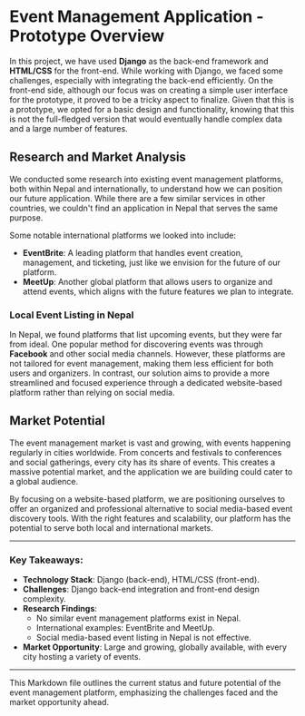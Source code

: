 # Event Management Application - Prototype Overview

In this project, we have used **Django** as the back-end framework and **HTML/CSS** for the front-end. While working with Django, we faced some challenges, especially with integrating the back-end efficiently. On the front-end side, although our focus was on creating a simple user interface for the prototype, it proved to be a tricky aspect to finalize. Given that this is a prototype, we opted for a basic design and functionality, knowing that this is not the full-fledged version that would eventually handle complex data and a large number of features.

## Research and Market Analysis

We conducted some research into existing event management platforms, both within Nepal and internationally, to understand how we can position our future application. While there are a few similar services in other countries, we couldn't find an application in Nepal that serves the same purpose.

Some notable international platforms we looked into include:

- **EventBrite**: A leading platform that handles event creation, management, and ticketing, just like we envision for the future of our platform.
- **MeetUp**: Another global platform that allows users to organize and attend events, which aligns with the future features we plan to integrate.

### Local Event Listing in Nepal

In Nepal, we found platforms that list upcoming events, but they were far from ideal. One popular method for discovering events was through **Facebook** and other social media channels. However, these platforms are not tailored for event management, making them less efficient for both users and organizers. In contrast, our solution aims to provide a more streamlined and focused experience through a dedicated website-based platform rather than relying on social media.

## Market Potential

The event management market is vast and growing, with events happening regularly in cities worldwide. From concerts and festivals to conferences and social gatherings, every city has its share of events. This creates a massive potential market, and the application we are building could cater to a global audience. 

By focusing on a website-based platform, we are positioning ourselves to offer an organized and professional alternative to social media-based event discovery tools. With the right features and scalability, our platform has the potential to serve both local and international markets.

---

### Key Takeaways:
- **Technology Stack**: Django (back-end), HTML/CSS (front-end).
- **Challenges**: Django back-end integration and front-end design complexity.
- **Research Findings**:
  - No similar event management platforms exist in Nepal.
  - International examples: EventBrite and MeetUp.
  - Social media-based event listing in Nepal is not effective.
- **Market Opportunity**: Large and growing, globally available, with every city hosting a variety of events.

---

This Markdown file outlines the current status and future potential of the event management platform, emphasizing the challenges faced and the market opportunity ahead.
